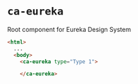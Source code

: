 # `ca-eureka`

Root component for Eureka Design System

```html
<html>
  ...
  <body>
    <ca-eureka type="Type 1">

    </ca-eureka>
```
